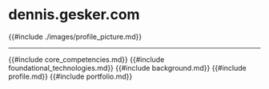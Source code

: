 # dennis.gesker.com

{{#include ./images/profile_picture.md}}

---

{{#include core_competencies.md}}
{{#include foundational_technologies.md}}
{{#include background.md}}
{{#include profile.md}}
{{#include portfolio.md}}
